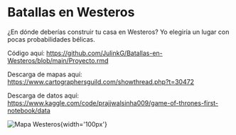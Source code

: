 # Batallas en Westeros
¿En dónde deberías construir tu casa en Westeros? Yo elegiría un lugar con pocas probabilidades bélicas.

Código aquí: https://github.com/JulinkG/Batallas-en-Westeros/blob/main/Proyecto.rmd

Descarga de mapas aquí: https://www.cartographersguild.com/showthread.php?t=30472

Descarga de datos aquí: https://www.kaggle.com/code/prajjwalsinha009/game-of-thrones-first-notebook/data


![Mapa Westeros](){width='100px'}
